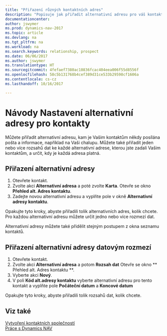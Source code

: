```yaml
---
title: "Přiřazení různých kontaktních adres"
description: "Popisuje jak přiřadit alternativní adresu pro váš kontakt, kterých chcete posílat posílat informace."
documentationcenter: 
author: jswymer
ms.prod: dynamics-nav-2017
ms.topic: article
ms.devlang: na
ms.tgt_pltfrm: na
ms.workload: na
ms.search.keywords: relationship, prospect
ms.date: 06/06/2017
ms.author: jswymer
ms.translationtype: HT
ms.sourcegitcommit: 4fefaef7380ac10836fcac404eea006f55d8556f
ms.openlocfilehash: 58c5b131768b4cef389d31ce533b29598cf1606a
ms.contentlocale: cs-cz
ms.lasthandoff: 10/16/2017

---
```

# <a name="how-to-set-up-alternative-addresses-for-contacts"></a>Návody Nastavení alternativní adresy pro kontakty
Můžete přiřadit alternativní adresu, kam je Vašim kontaktům někdy posílána pošta a informace, například na Vaši chalupu. Můžete také přiřadit jeden nebo více rozsahů dat ke každé alternativní adrese, kterou jste zadali Vašim kontaktům, a určit, kdy je každá adresa platná.

## <a name="to-assign-an-alternate-address"></a>Přiřazení alternativní adresy
1. Otevřete kontakt.
2. Zvolte akci **Alternativní adresa** a poté zvolte **Karta**. Otevře se okno **Přehled alt. Adres kontaktu**.
3. Zadejte novou alternativní adresu a vyplňte pole v okně **Alternativní adresy kontaktu**.

Opakujte tyto kroky, abyste přiřadili tolik alternativních adres, kolik chcete. Pro každou alternativní adresu můžete určit jedno nebo více rozmezí dat.

Alternativní adresy můžete také přidělit stejným postupem z okna seznamu kontaktů.

## <a name="to-assign-an-alternate-address-date-range"></a>Přiřazení alternativní adresy datovým rozmezí
1. Otevřete kontakt.
2. Zvolte akci **Alternativní adresa** a potom **Rozsah dat** Otevře se okno ** Přehled alt. Adres kontaktu **.
3. Vyberte akci **Nový**.
4. V poli **Kód alt.adresy kontaktu** vyberte alternativní adresu pro tento kontakt a vyplňte pole **Počáteční datum** a **Koncové datum**

Opakujte tyto kroky, abyste přiřadili tolik rozsahů dat, kolik chcete.

## <a name="see-also"></a>Viz také
[Vytvoření kontaktních společností](marketing-create-contact-companies.md)  
[Práce s Dynamics NAV](ui-work-product.md)

